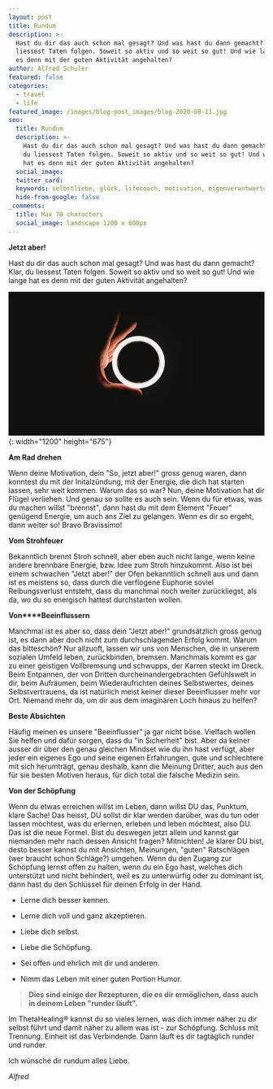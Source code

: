 ```yaml
---
layout: post
title: Rundum
description: >-
  Hast du dir das auch schon mal gesagt? Und was hast du dann gemacht? Klar, du
  liessest Taten folgen. Soweit so aktiv und so weit so gut! Und wie lange hat
  es denn mit der guten Aktivität angehalten? 
author: Alfred Schuler
featured: false
categories:
  - travel
  - life
featured_image: /images/blog-post_images/blog-2020-08-11.jpg
seo:
  title: Rundum
  description: >-
    Hast du dir das auch schon mal gesagt? Und was hast du dann gemacht? Klar,
    du liessest Taten folgen. Soweit so aktiv und so weit so gut! Und wie lange
    hat es denn mit der guten Aktivität angehalten?
  social_image:
  twitter_card:
  keywords: selbstliebe, glück, lifecoach, motivation, eigenverantwortung, philosophie
  hide-from-google: false
_comments:
  title: Max 70 characters
  social_image: landscape 1200 x 600px
---
```

**Jetzt aber\!**

Hast du dir das auch schon mal gesagt? Und was hast du dann gemacht? Klar, du liessest Taten folgen. Soweit so aktiv und so weit so gut\! Und wie lange hat es denn mit der guten Aktivität angehalten?

![](/images/blog-post_images/blog-2020-08-11.jpg){: width="1200" height="675"}

**Am Rad drehen**

Wenn deine Motivation, dein "So, jetzt aber\!" gross genug waren, dann konntest du mit der Initalzündung, mit der Energie, die dich hat starten lassen, sehr weit kommen. Warum das so war? Nun, deine Motivation hat dir Flügel verliehen. Und genau so sollte es auch sein. Wenn du für etwas, was du machen willst "brennst", dann hast du mit dem Element "Feuer" genügend Energie, um auch ans Ziel zu gelangen. Wenn es dir so ergeht, dann weiter so\! Bravo Bravissimo\!

**Vom Strohfeuer**

Bekanntlich brennt Stroh schnell, aber eben auch nicht lange, wenn keine andere brennbare Energie, bzw. Idee zum Stroh hinzukommt. Also ist bei einem schwachen "Jetzt aber\!" der Ofen bekanntlich schnell aus und dann ist es meistens so, dass durch die verflogene Euphorie soviel Reibungsverlust entsteht, dass du manchmal noch weiter zurückliegst, als da, wo du so energisch hattest durchstarten wollen.

**Von****Beeinflussern**

Manchmal ist es aber so, dass dein "Jetzt aber\!" grundsätzlich gross genug ist, es dann aber doch nicht zum durchschlagenden Erfolg kommt. Warum das bitteschön? Nur allzuoft, lassen wir uns von Menschen, die in unserem sozialen Umfeld leben, zurückbinden, bremsen. Manchmals kommt es gar zu einer geistigen Vollbremsung und schwupps, der Karren steckt im Dreck. Beim Entpannen, der von Dritten durcheinandergebrachten Gefühlswelt in dir, beim Aufräumen, beim Wiederaufrichten deines Selbstwertes, deines Selbstvertrauens, da ist natürlich meist keiner dieser Beeinflusser mehr vor Ort. Niemand mehr da, um dir aus dem imaginären Loch hinaus zu helfen?

**Beste Absichten**

Häufig meinen es unsere "Beeinflusser" ja gar nicht böse. Vielfach wollen Sie helfen und dafür sorgen, dass du "in Sicherheit" bist. Aber da keiner ausser dir über den genau gleichen Mindset wie du ihn hast verfügt, aber jeder ein eigenes Ego und seine eigenen Erfahrungen, gute und schlechtere mit sich herumträgt, genau deshalb, kann die Meinung Dritter, auch aus den für sie besten Motiven heraus, für dich total die falsche Medizin sein.

**Von der Schöpfung**

Wenn du etwas erreichen willst im Leben, dann willst DU das, Punktum, klare Sache\! Das heisst, DU sollst dir klar werden darüber, was du tun oder lassen möchtest, was du erlernen, erleben und leben möchtest, also DU. Das ist die neue Formel. Bist du deswegen jetzt allein und kannst gar niemanden mehr nach dessen Ansicht fragen? Mitnichten\! Je klarer DU bist, desto besser kannst du mit Ansichten, Meinungen, "guten" Ratschlägen (wer braucht schon Schläge?) umgehen. Wenn du den Zugang zur Schöpfung lernst offen zu halten, wenn du ein Ego hast, welches dich unterstützt und nicht behindert, weil es zu unterwürfig oder zu dominant ist, dann hast du den Schlüssel für deinen Erfolg in der Hand.

* Lerne dich besser kennen.

* Lerne dich voll und ganz akzeptieren.

* Liebe dich selbst.

* Liebe die Schöpfung.

* Sei offen und ehrlich mit dir und anderen.

* Nimm das Leben mit einer guten Portion Humor.

> **Dies sind einige der Rezepturen, die es dir ermöglichen, dass auch in deinem Leben "runder läuft".**

Im ThetaHealing&reg; kannst du so vieles lernen, was dich immer näher zu dir selbst führt und damit näher zu allem was ist - zur Schöpfung. Schluss mit Trennung. Einheit ist das Verbindende. Dann läuft es dir tagtäglich runder und runder.

Ich wünsche dir rundum alles Liebe.

*Alfred*

